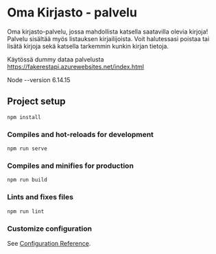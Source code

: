 # Oma Kirjasto - palvelu

Oma kirjasto-palvelu, jossa mahdollista katsella saatavilla olevia kirjoja! Palvelu sisältää myös listauksen kirjailijoista. Voit halutessasi poistaa tai lisätä kirjoja sekä katsella tarkemmin kunkin kirjan tietoja.

Käytössä dummy dataa palvelusta https://fakerestapi.azurewebsites.net/index.html

Node --version 6.14.15

## Project setup
```
npm install
```

### Compiles and hot-reloads for development
```
npm run serve
```

### Compiles and minifies for production
```
npm run build
```

### Lints and fixes files
```
npm run lint
```

### Customize configuration
See [Configuration Reference](https://cli.vuejs.org/config/).
